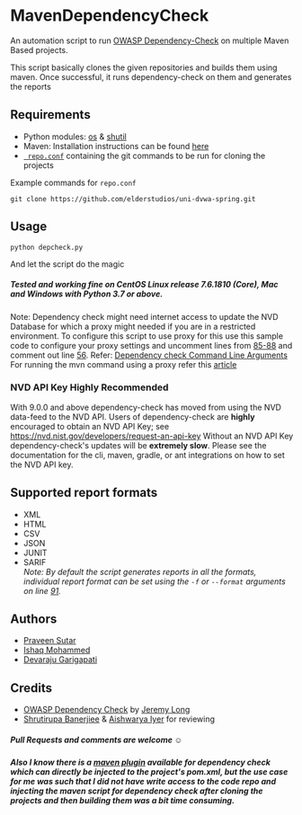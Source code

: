 # MavenDependencyCheck
An automation script to run [OWASP Dependency-Check](https://www.owasp.org/index.php/OWASP_Dependency_Check) on multiple Maven Based projects.

This script basically clones the given repositories and builds them using maven. Once successful, it runs dependency-check on them and generates the reports

## Requirements
* Python modules: [os](https://docs.python.org/2/library/os.html) & [shutil](https://docs.python.org/2/library/shutil.html)
* Maven: Installation instructions can be found [here](https://maven.apache.org/install.html)
* [``` repo.conf```](https://github.com/security-prince/MavenDependencyCheck/blob/master/repo.conf) containing the git commands to be run for cloning the projects

Example commands for ```repo.conf```
 
 ```git clone https://github.com/elderstudios/uni-dvwa-spring.git```
 
## Usage
```python depcheck.py```

And let the script do the magic  

##### Tested and working fine on CentOS Linux release 7.6.1810 (Core), Mac and Windows with Python 3.7 or above.  
 
Note: Dependency check might need internet access to update the NVD Database for which a proxy might needed if you are in a restricted environment. To configure this script to use proxy for this use this sample code to configure your proxy settings and uncomment lines from [85-88](https://github.com/security-prince/MavenDependencyCheck/blob/master/depcheck.py#L85) and comment out line [56](https://github.com/security-prince/MavenDependencyCheck/blob/master/depcheck.py#L56). Refer: [Dependency check Command Line Arguments](https://jeremylong.github.io/DependencyCheck/dependency-check-cli/arguments.html)  
For running the mvn command using a proxy refer this [article](https://medium.com/@petehouston/execute-maven-behind-a-corporate-proxy-network-5e08d075f744)  

### NVD API Key Highly Recommended

With 9.0.0 and above dependency-check has moved from using the NVD data-feed to the NVD API.
Users of dependency-check are **highly** encouraged to obtain an NVD API Key; see https://nvd.nist.gov/developers/request-an-api-key
Without an NVD API Key dependency-check's updates will be **extremely slow**.
Please see the documentation for the cli, maven, gradle, or ant integrations on
how to set the NVD API key.

## Supported report formats
* XML
* HTML
* CSV
* JSON
* JUNIT
* SARIF    
*Note: By default the script generates reports in all the formats, individual report format can be set using the ```-f``` or ```--format``` arguments on line [91](https://github.com/security-prince/MavenDependencyCheck/blob/master/depcheck.py#L91).*

## Authors
* [Praveen Sutar](https://twitter.com/praveensutar123)  
* [Ishaq Mohammed](https://twitter.com/security_prince)
* [Devaraju Garigapati](https://www.linkedin.com/in/devaraju-garigapati-561a9128a/)  

## Credits
* [OWASP Dependency Check](https://www.owasp.org/index.php/OWASP_Dependency_Check) by [Jeremy Long](https://twitter.com/ctxt)  
* [Shrutirupa Banerjiee](https://twitter.com/freak_crypt) & [Aishwarya Iyer](https://twitter.com/infosecpanda) for reviewing  


##### Pull Requests and comments are welcome :relaxed:  
##### Also I know there is a [maven plugin](https://jeremylong.github.io/DependencyCheck/dependency-check-maven/) available for dependency check which can directly be injected to the project's pom.xml, but the use case for me was such that I did not have write access to the code repo and injecting the maven script for dependency check after cloning the projects and then building them was a bit time consuming.

